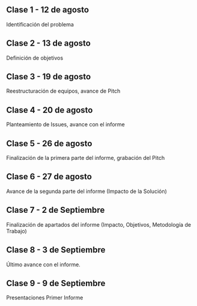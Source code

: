 Clase 1 - 12 de agosto
------------
Identificación del problema

Clase 2 - 13 de agosto
-----------------------
Definición de objetivos

Clase 3 - 19 de agosto
---------------------
Reestructuración de equipos, avance de Pitch

Clase 4 - 20 de agosto
--------------------

Planteamiento de Issues, avance con el informe

Clase 5 - 26 de agosto
---------------------

Finalización de la primera parte del informe, grabación del Pitch

Clase 6 - 27 de agosto 
-------------

Avance de la segunda parte del informe (Impacto de la Solución)

Clase 7 - 2 de Septiembre
----------------

Finalización de apartados del informe (Impacto, Objetivos, Metodología de Trabajo)

Clase 8 - 3 de Septiembre
---------------

Último avance con el informe.

Clase 9 - 9 de Septiembre
-----------------

Presentaciones Primer Informe
